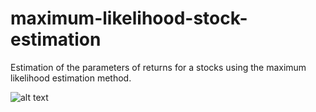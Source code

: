 # maximum-likelihood-stock-estimation
Estimation of the parameters of returns for a stocks using the maximum likelihood estimation method.


![alt text](https://github.com/coupetmaxence/maximum-likelihood-stock-estimation/blob/master/screenshots/app.png)
